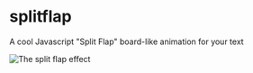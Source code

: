 # splitflap
A cool Javascript "Split Flap" board-like animation for your text

![The split flap effect](https://media.giphy.com/media/2zdkWpVpljtrYqwvB0/giphy.gif)
